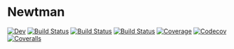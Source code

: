 # Newtman

[![Dev](https://img.shields.io/badge/docs-dev-blue.svg)](https://developEdwin.gitlab.io/Newtman.jl/dev)
[![Build Status](https://travis-ci.com/developEdwin/Newtman.jl.svg?branch=master)](https://travis-ci.com/developEdwin/Newtman.jl)
[![Build Status](https://ci.appveyor.com/api/projects/status/github/developEdwin/Newtman.jl?svg=true)](https://ci.appveyor.com/project/developEdwin/Newtman-jl)
[![Build Status](https://gitlab.com/developEdwin/Newtman.jl/badges/master/build.svg)](https://gitlab.com/developEdwin/Newtman.jl/pipelines)
[![Coverage](https://gitlab.com/developEdwin/Newtman.jl/badges/master/coverage.svg)](https://gitlab.com/developEdwin/Newtman.jl/commits/master)
[![Codecov](https://codecov.io/gh/developEdwin/Newtman.jl/branch/master/graph/badge.svg)](https://codecov.io/gh/developEdwin/Newtman.jl)
[![Coveralls](https://coveralls.io/repos/github/developEdwin/Newtman.jl/badge.svg?branch=master)](https://coveralls.io/github/developEdwin/Newtman.jl?branch=master)
